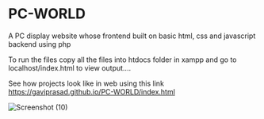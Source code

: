# PC-WORLD

A PC display website whose 
frontend built on basic html, css and javascript 
backend using php

To run the files copy all the files into htdocs folder in xampp and go to localhost/index.html to view output....

See how projects look like in web using this link https://gaviprasad.github.io/PC-WORLD/index.html


![Screenshot (10)](https://user-images.githubusercontent.com/112298797/201743529-d6f2cbf9-5fbb-4045-a96f-41b066d86c22.png)
